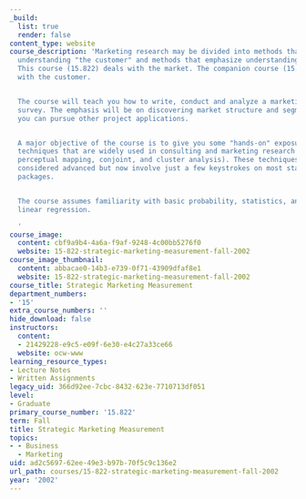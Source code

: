 ```yaml
---
_build:
  list: true
  render: false
content_type: website
course_description: 'Marketing research may be divided into methods that emphasize
  understanding "the customer" and methods that emphasize understanding "the market."
  This course (15.822) deals with the market. The companion course (15.821) deals
  with the customer.


  The course will teach you how to write, conduct and analyze a marketing research
  survey. The emphasis will be on discovering market structure and segmentation, but
  you can pursue other project applications.


  A major objective of the course is to give you some "hands-on" exposure to analysis
  techniques that are widely used in consulting and marketing research factor analysis,
  perceptual mapping, conjoint, and cluster analysis). These techniques used to be
  considered advanced but now involve just a few keystrokes on most stat software
  packages.


  The course assumes familiarity with basic probability, statistics, and multiple
  linear regression.

  '
course_image:
  content: cbf9a9b4-4a6a-f9af-9248-4c00bb5276f0
  website: 15-822-strategic-marketing-measurement-fall-2002
course_image_thumbnail:
  content: abbacae0-14b3-e739-0f71-43909dfaf8e1
  website: 15-822-strategic-marketing-measurement-fall-2002
course_title: Strategic Marketing Measurement
department_numbers:
- '15'
extra_course_numbers: ''
hide_download: false
instructors:
  content:
  - 21429228-e9c5-e09f-6e30-e4c27a33ce66
  website: ocw-www
learning_resource_types:
- Lecture Notes
- Written Assignments
legacy_uid: 366d92ee-7cbc-8432-623e-7710713df051
level:
- Graduate
primary_course_number: '15.822'
term: Fall
title: Strategic Marketing Measurement
topics:
- - Business
  - Marketing
uid: ad2c5697-62ee-49e3-b97b-70f5c9c136e2
url_path: courses/15-822-strategic-marketing-measurement-fall-2002
year: '2002'
---
```

